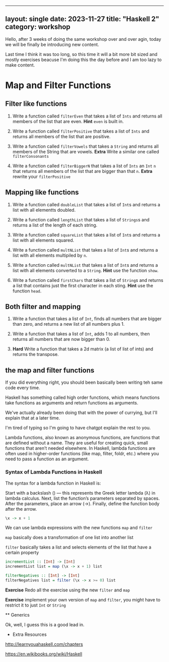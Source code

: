  ---
layout: single
date: 2023-11-27
title: "Haskell 2"
category: workshop
---


Hello, after 3 weeks of doing the same workshop over and over agin, today we will be finally be introducing new content.

Last time I think it was too long, so this time it will a bit more bit sized and mostly exercises beacuse I'm doing this the day before and I am too lazy to make content.


# Map and Filter Functions

## Filter like functions

1. Write a function called `filterEven` that takes a list of `Ints` and returns all members of the list that are even.
**Hint** `even` is built in.

2. Write a function called `filterPositive` that takes a list of `Ints` and returns all members of the list that are positive.

3. Write a function called `filterVowels` that takes a `String` and returns all members of the String that are vowels.
**Extra** Write a similar one called `filterConsonants`

4. Write a function called `filterBiggerN` that takes a list of `Ints` an `Int` `n` that returns all members of the list that are bigger than that `n`.
**Extra** rewrite your `filterPositive`


## Mapping like functions

1. Write a function called `doubleList` that takes a list of `Int`s and returns a list with all elementts doubled. 
 
1. Write a function called `lengthList` that takes a list of `Strings`s and returns a list of the length of each string. 
 
1. Write a function called `squareList` that takes a list of `Int`s and returns a list with all elements squared. 
 
1. Write a function called `multNList` that takes a list of `Int`s and returns a list with all elements multipiled by `n`. 



1. Write a function called `multNList` that takes a list of `Int`s and returns a list with all elements converted to a `String`.
**Hint** use the function `show`. 


1. Write a function called `firstChars` that takes a list of `String`s and returns a list that contains just the first character in each sting. 
 **Hint** use the function `head`. 



## Both filter and mapping 

1. Write a function that takes a list of `Int`, finds all numbers that are bigger than zero, and returns a new list of all numbers plus 1.


1. Write a function that takes a list of `Int`, adds 1 to all numbers, then returns all numbers that are now bigger than 0. 


1. **Hard**  Write a function that takes a 2d matrix (a list of list of ints)  and returns the transpose. 

## the map and filter functions

If you did everything right, you should been basically been writing teh same code every time. 

Haskell has something called high order functions, which means functions take functions as arguments and return functions as arguments.

We've actually already been doing that with the power of currying, but I'll explain that at a later time. 

I'm tired of typing so I'm going to have chatgpt explain the rest to you.


Lambda functions, also known as anonymous functions, are functions that are defined without a name. They are useful for creating quick, small functions that aren’t needed elsewhere. In Haskell, lambda functions are often used in higher-order functions (like map, filter, foldr, etc.) where you need to pass a function as an argument.


### Syntax of Lambda Functions in Haskell
The syntax for a lambda function in Haskell is:

Start with a backslash (\) — this represents the Greek letter lambda (λ) in lambda calculus.
Next, list the function’s parameters separated by spaces.
After the parameters, place an arrow (->).
Finally, define the function body after the arrow.

```haskell
\x -> x + 1
```


We can use lambda expressions with the new functions `map` and `filter`


`map` basically does a transformation of one list into another list

`filter` basically takes a list and selects elements of the list that have a certain property



```haskell
incrementList :: [Int] -> [Int]
incrementList list = map (\x -> x + 1) list
```


```haskell 
filterNegatives :: [Int] -> [Int]
filterNegatives list = filter (\x -> x >= 0) list
```


**Exercise** Redo all the exercise using the new `filter` and `map`


**Exercise** implement your own version of `map` and `filter`, you might have to restrict it to just `Int` or `String`



** Generics

Ok, well, I guess this is a good lead in. 



* Extra Resources

http://learnyouahaskell.com/chapters
 
https://en.wikibooks.org/wiki/Haskell


